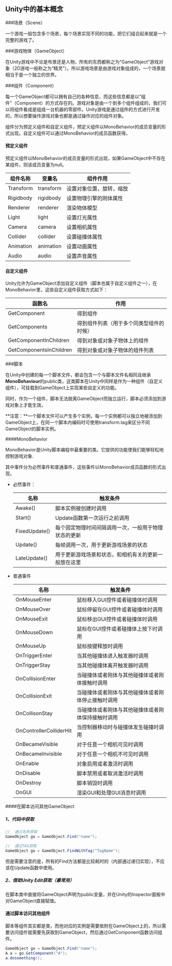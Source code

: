 ## Unity中的基本概念

###场景（Scene）

一个游戏一般包含多个场景，每个场景实现不同的功能，把它们组合起来就是一个完整的游戏了。



###游戏物体（GameObject）

在Unity游戏中不论是布景还是人物，所有的东西都称之为“GameObject”游戏对象（2D游戏一般称之为“精灵”）。所以游戏场景是由游戏对象组成的，一个场景就相当于是一个独立的世界。



###组件（Component）

每一个GameObject都可以拥有自己的各种信息，而这些信息都是以“组件”（Component）的方式存在的。游戏对象是由一个到多个组件组成的，我们可以将组件看成是组成一台机器的零部件。Unity游戏是通过组件的方式进行开发的，所以想要操作游戏对象也都是通过操作对应的组件对象。

组件分为预定义组件和自定义组件，预定义组件以MonoBehavior的成员变量的形式出现。自定义组件可以通过MonoBehavior的成员函数获得。

#### 预定义组件

预定义组件以MonoBehavior的成员变量的形式出现，如果GameObject中不存在某组件，则该成员变量为null。

| 组件名称      | 变量名       | 组件作用         |
| --------- | --------- | ------------ |
| Transform | transform | 设置对象位置，旋转，缩放 |
| Rigidbody | rigidbody | 设置物理引擎的刚体属性  |
| Renderer  | renderer  | 渲染物体模型       |
| Light     | light     | 设置灯光属性       |
| Camera    | camera    | 设置相机属性       |
| Collider  | collider  | 设置碰撞体属性      |
| Animation | animation | 设置动画属性       |
| Audio     | audio     | 设置声音属性       |

#### 自定义组件

Unity允许为GameObject添加自定义组件（脚本也属于自定义组件之一），在MonoBehavior里，这些自定义组件获取方式如下：

| 函数名                     | 作用                   |
| ----------------------- | -------------------- |
| GetComponent            | 得到组件                 |
| GetComponents           | 得到组件列表（用于多个同类型组件的时候） |
| GetComponentInChildren  | 得到对象或对象子物体上的组件       |
| GetComponentsInChildren | 得到对象或对象子物体的组件列表      |



###脚本

在Unity中创建的每一个脚本文件，都会包含一个与脚本文件名相同且继承**MonoBehaviour**的public类，这类脚本在Unity中同样是作为一种组件（自定义组件），可挂载到GameObject上实现某些自定义的功能。

同时，作为一个组件，脚本无法脱离GameObject而独立运行，脚本必须添加到游戏对象上才能生效。

**注意：**一个脚本文件可以产生多个实例，每一个实例都可以独立地被添加到GameObject上，在同一个脚本内编码时可使用transform.tag来区分不同GameObject的脚本实例。

####MonoBehavior

MonoBehavior是Unity脚本编程中最重要的类。它提供的功能使我们能够轻松地控制游戏对象.

其中事件分为必然事件和普通事件，这些事件以MonoBehavior成员函数的形式出现。

- 必然事件：

  | 名称            | 触发条件                       |
  | ------------- | -------------------------- |
  | Awake()       | 脚本实例被创建时调用                 |
  | Start()       | Update函数第一次运行之前调用          |
  | FixedUpdate() | 每个固定物理时间间隔调用一次，一般用于物理状态的更新 |
  | Update()      | 每帧调用一次，用于更新游戏场景的状态         |
  | LateUpdate()  | 用于更新游戏场景和状态，和相机有关的更新一般放在这里 |

- 普通事件

  | 名称                      | 触发条件                      |
  | ----------------------- | ------------------------- |
  | OnMouseEnter            | 鼠标移入GUI控件或者碰撞体时调用         |
  | OnMouseOver             | 鼠标停留在GUI控件或者碰撞体时调用        |
  | OnMouseExit             | 鼠标移出GUI控件或者碰撞体时调用         |
  | OnMouseDown             | 鼠标在GUI控件或者碰撞体上按下时调用       |
  | OnMouseUp               | 鼠标按键释放时调用                 |
  | OnTriggerEnter          | 当其他碰撞体进入触发器时调用            |
  | OnTriggerStay           | 当其他碰撞体离开触发器时调用            |
  | OnCollisionEnter        | 当碰撞体或者刚体与其他碰撞体或者刚体接触时调用   |
  | OnCollisionExit         | 当碰撞体或者刚体与其他碰撞体或者刚体停止接触时调用 |
  | OnCollisonStay          | 当碰撞体或者刚体与其他碰撞体或者刚体保持接触时调用 |
  | OnControllerColliderHit | 当控制器移动时与碰撞体发生碰撞时调用        |
  | OnBecameVisible         | 对于任意一个相机可见时调用             |
  | OnBecameInvisible       | 对于任意一个相机不可见时调用            |
  | OnEnable                | 对象启用或者激活时调用               |
  | OnDisable               | 脚本禁用或者取消激活时调用             |
  | OnDestroy               | 脚本销毁时调用                   |
  | OnGUI                   | 渲染GUI和处理GUI消息时调用          |

####在脚本访问其他GameObject

##### 1、代码中获取

```C#
//	通过名称获取
GameObject go = GameObject.Find("name");

//	通过TAG获取
GameObject go = GameObject.FindWithTag("TagName");
```

但是需要注意的是，所有的Find方法都是比较耗时的（内部通过递归实现），不应该在Update函数中使用。

##### 2、借助Unity Edit获取（最常用）

在脚本类中直接将GameObject声明为public变量，并在Unity的Inspector面板中对GameObject直接赋值。

#### 通过脚本访问其他组件

脚本等组件其实都是类，而他对应的实例是需要依附在GameObject上的，所以需要访问组件就需要先获取到GameObject，然后通过GetComponent函数访问组件。

```C#
GameObject go = GameObject.Find("name");
A a = go.GetComponent("A");
a.dosomething();
```

